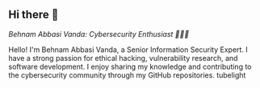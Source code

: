 ## Hi there 👋

*Behnam Abbasi Vanda: Cybersecurity Enthusiast 👨‍💻🔐*

Hello! I'm Behnam Abbasi Vanda, a Senior Information Security Expert. I have a strong passion for ethical hacking, vulnerability research, and software development. I enjoy sharing my knowledge and contributing to the cybersecurity community through my GitHub repositories. tubelight


<!--
**behnamvanda/behnamvanda** is a ✨ _special_ ✨ repository because its `README.md` (this file) appears on your GitHub profile.

Here are some ideas to get you started:

- 🔭 I’m currently working on ...
- 🌱 I’m currently learning ...
- 👯 I’m looking to collaborate on ...
- 🤔 I’m looking for help with ...
- 💬 Ask me about ...
- 📫 How to reach me: ...
- 😄 Pronouns: ...
- ⚡ Fun fact: ...
-->
